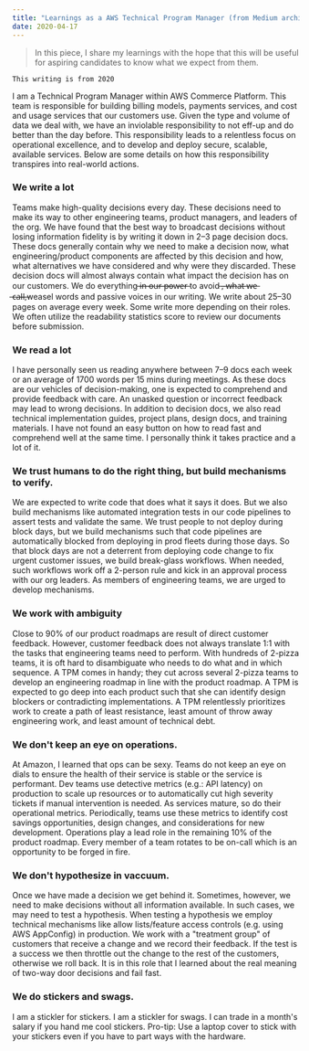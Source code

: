 ```yaml
---
title: "Learnings as a AWS Technical Program Manager (from Medium archives)"
date: 2020-04-17
---
```


> In this piece, I share my learnings with the hope that this will be useful for aspiring candidates to know what we expect from them.

`This writing is from 2020`

I am a Technical Program Manager within AWS Commerce Platform. This team is responsible for building billing models, payments services, and cost and usage services that our customers use. Given the type and volume of data we deal with, we have an inviolable responsibility to not eff-up and do better than the day before. This responsibility leads to a relentless focus on operational excellence, and to develop and deploy secure, scalable, available services. Below are some details on how this responsibility transpires into real-world actions.

### We write a lot
Teams make high-quality decisions every day. These decisions need to make its way to other engineering teams, product managers, and leaders of the org. We have found that the best way to broadcast decisions without losing information fidelity is by writing it down in 2–3 page decision docs. These docs generally contain why we need to make a decision now, what engineering/product components are affected by this decision and how, what alternatives we have considered and why were they discarded. These decision docs will almost always contain what impact the decision has on our customers. We do everything ̶i̶n̶ ̶o̶u̶r̶ ̶p̶o̶w̶e̶r̶ to avoid ̶,̶ ̶w̶h̶a̶t̶ ̶w̶e̶ ̶c̶a̶l̶l̶,̶weasel words and passive voices in our writing. We write about 25–30 pages on average every week. Some write more depending on their roles. We often utilize the readability statistics score to review our documents before submission.

### We read a lot
I have personally seen us reading anywhere between 7–9 docs each week or an average of 1700 words per 15 mins during meetings. As these docs are our vehicles of decision-making, one is expected to comprehend and provide feedback with care. An unasked question or incorrect feedback may lead to wrong decisions. In addition to decision docs, we also read technical implementation guides, project plans, design docs, and training materials. I have not found an easy button on how to read fast and comprehend well at the same time. I personally think it takes practice and a lot of it.

### We trust humans to do the right thing, but build mechanisms to verify.
We are expected to write code that does what it says it does. But we also build mechanisms like automated integration tests in our code pipelines to assert tests and validate the same. We trust people to not deploy during block days, but we build mechanisms such that code pipelines are automatically blocked from deploying in prod fleets during those days. So that block days are not a deterrent from deploying code change to fix urgent customer issues, we build break-glass workflows. When needed, such workflows work off a 2-person rule and kick in an approval process with our org leaders. As members of engineering teams, we are urged to develop mechanisms.

### We work with ambiguity
Close to 90% of our product roadmaps are result of direct customer feedback. However, customer feedback does not always translate 1:1 with the tasks that engineering teams need to perform. With hundreds of 2-pizza teams, it is oft hard to disambiguate who needs to do what and in which sequence. A TPM comes in handy; they cut across several 2-pizza teams to develop an engineering roadmap in line with the product roadmap. A TPM is expected to go deep into each product such that she can identify design blockers or contradicting implementations. A TPM relentlessly prioritizes work to create a path of least resistance, least amount of throw away engineering work, and least amount of technical debt.

### We don't keep an eye on operations.
At Amazon, I learned that ops can be sexy. Teams do not keep an eye on dials to ensure the health of their service is stable or the service is performant. Dev teams use detective metrics (e.g.: API latency) on production to scale up resources or to automatically cut high severity tickets if manual intervention is needed. As services mature, so do their operational metrics. Periodically, teams use these metrics to identify cost savings opportunities, design changes, and considerations for new development. Operations play a lead role in the remaining 10% of the product roadmap. Every member of a team rotates to be on-call which is an opportunity to be forged in fire.

### We don't hypothesize in vaccuum.
Once we have made a decision we get behind it. Sometimes, however, we need to make decisions without all information available. In such cases, we may need to test a hypothesis. When testing a hypothesis we employ technical mechanisms like allow lists/feature access controls (e.g. using AWS AppConfig) in production. We work with a "treatment group" of customers that receive a change and we record their feedback. If the test is a success we then throttle out the change to the rest of the customers, otherwise we roll back. It is in this role that I learned about the real meaning of two-way door decisions and fail fast.

### We do stickers and swags.
I am a stickler for stickers. I am a stickler for swags. I can trade in a month's salary if you hand me cool stickers. Pro-tip: Use a laptop cover to stick with your stickers even if you have to part ways with the hardware.
